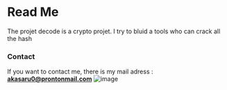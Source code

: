 # Read Me
The projet decode is a crypto projet.
I try to bluid a tools who can crack all the hash

### Contact
If you want to contact me, there is my mail adress :
**akasaru0@prontonmail.com**
![image](https://github.com/DaFray31/UnoWeb/blob/59f44c36bb37e221ee66fedc8f8f2d8b90daa327/diagrame%20de%20case.png)
